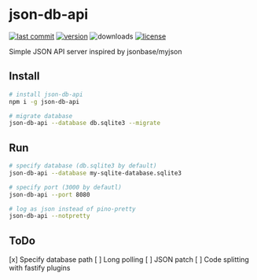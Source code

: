 # json-db-api

[![last commit](https://img.shields.io/github/last-commit/Rundik/json-db-api.svg)](https://github.com/Rundik/json-db-api/commits/master)
[![version](https://img.shields.io/npm/v/json-db-api.svg)](https://www.npmjs.com/package/json-db-api)
![downloads](https://img.shields.io/npm/dm/json-db-api.svg)
[![license](https://img.shields.io/npm/l/json-db-api.svg)](https://github.com/Rundik/json-db-api/blob/master/license)

Simple JSON API server inspired by jsonbase/myjson

## Install

```bash
# install json-db-api
npm i -g json-db-api

# migrate database
json-db-api --database db.sqlite3 --migrate
```

## Run

```bash
# specify database (db.sqlite3 by default)
json-db-api --database my-sqlite-database.sqlite3

# specify port (3000 by defautl)
json-db-api --port 8080

# log as json instead of pino-pretty
json-db-api --notpretty
```

## ToDo

[x] Specify database path
[ ] Long polling
[ ] JSON patch
[ ] Code splitting with fastify plugins